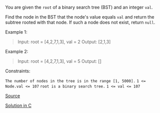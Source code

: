 You are given the `root` of a binary search tree (BST) and an integer `val`.

Find the node in the BST that the node's value equals `val` and return the subtree rooted with that node. If such a node does not exist, return `null`.

 

Example 1:


> Input: root = [4,2,7,1,3], val = 2
> Output: [2,1,3]

Example 2:


> Input: root = [4,2,7,1,3], val = 5
> Output: []
 

Constraints:

`The number of nodes in the tree is in the range [1, 5000].`
`1 <= Node.val <= 107`
`root is a binary search tree.`
`1 <= val <= 107`


[Source](https://leetcode.com/problems/search-in-a-binary-search-tree/)

[Solution in C](00700.c)